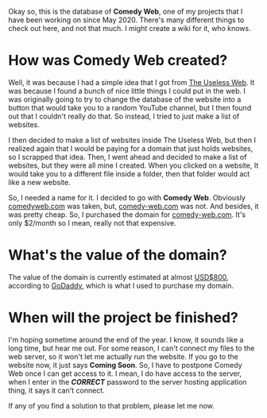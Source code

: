 Okay so, this is the database of **Comedy Web**, one of my projects that I have been working on since May 2020. There's many different things to check out here, and not that much. I might create a wiki for it, who knows.

# How was Comedy Web created?
Well, it was because I had a simple idea that I got from [The Useless Web](https://theuselessweb.com/). It was because I found a bunch of nice little things I could put in the web. I was originally going to try to change the database of the website into a button that would take you to a random YouTube channel, but I then found out that I couldn't really do that. So instead, I tried to just make a list of websites.

I then decided to make a list of websites inside The Useless Web, but then I realized again that I would be paying for a domain that just holds websites, so I scrapped that idea. Then, I went ahead and decided to make a list of websites, but they were all mine I created. When you clicked on a website, It would take you to a different file inside a folder, then that folder would act like a new website.

So, I needed a name for it. I decided to go with **Comedy Web**. Obviously [comedyweb.com](http://comedyweb.com) was taken, but, [comedy-web.com](https://comedy-web.com) was not. And besides, it was pretty cheap. So, I purchased the domain for [comedy-web.com](https://comedy-web.com). It's only $2/month so I mean, really not that expensive.

# What's the value of the domain?
The value of the domain is currently estimated at almost [USD$800](https://www.godaddy.com/domain-value-appraisal/appraisal/?isc=goodba003&checkAvail=1&tmskey=&domainToCheck=comedy-web.com), according to [GoDaddy](https://www.godaddy.com/), which is what I used to purchase my domain.

# When will the project be finished?
I'm hoping sometime around the end of the year. I know, it sounds like a long time, but hear me out. For some reason, I can't connect my files to the web server, so it won't let me actually run the website. If you go to the website now, it just says **Coming Soon**. So, I have to postpone Comedy Web once I can get access to it. I mean, I do have access to the server, when I enter in the **_CORRECT_** password to the server hosting application thing, it says it can't connect.

If any of you find a solution to that problem, please let me now.
